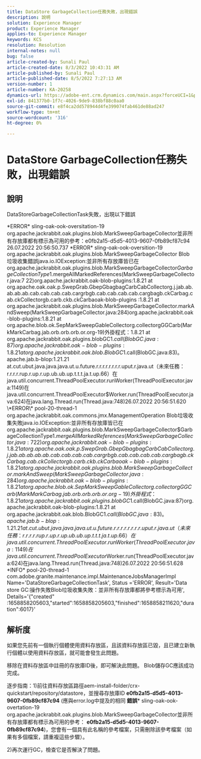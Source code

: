 ```yaml
---
title: DataStore GarbageCollection任務失敗，出現錯誤
description: 說明
solution: Experience Manager
product: Experience Manager
applies-to: Experience Manager
keywords: KCS
resolution: Resolution
internal-notes: null
bug: false
article-created-by: Sunali Paul
article-created-date: 8/3/2022 10:43:31 AM
article-published-by: Sunali Paul
article-published-date: 8/5/2022 7:27:13 AM
version-number: 1
article-number: KA-20258
dynamics-url: https://adobe-ent.crm.dynamics.com/main.aspx?forceUCI=1&pagetype=entityrecord&etn=knowledgearticle&id=9174741c-1913-ed11-b83d-0022480867fb
exl-id: 841377b0-1f7c-4026-9de9-838bf88c0aa0
source-git-commit: e8f4ca2dd578944d4fe399074fab461de88ad247
workflow-type: tm+mt
source-wordcount: '316'
ht-degree: 0%

---
```


# DataStore GarbageCollection任務失敗，出現錯誤

## 說明


DataStoreGarbageCollectionTask失敗，出現以下錯誤

\*ERROR\* sling-oak-ook-oversitation-19 org.apache.jackrabbit.oak.plugins.blob.MarkSweepGarbageCollector並非所有存放庫都有標示為可用的參考：e0fb2a15-d5d5-4013-9607-0fb89cf87c94 26.07.2022 20:56:50.737 \*ERROR\* sling-oak-ook-oversition-19 org.apache.jackrabbit.oak.plugins.blob.MarkSweepGarbageCollector Blob垃圾收集錯誤java.io.IOException:並非所有存放庫皆已在org.apache.jackrabbit.oak.plugins.blob.MarkSweepGarbageCollector$GarbageCollectionType$1.mergeAllMarkedReferences(MarkSweepGarbageCollector.java:7 22)org.apache.jackrabbit.oak-blob-plugins:1.8.21 at org.apache.oak.oak.p.SwepGrab.GbepGbagbagCarbCabCollectorg.j.jab.ab.ab.ab.ab.cab.cab.cab.cab.cargrbgb.cab.cab.cab.cab.cargbagb.ckCarbag.cab.ckCollectorgb.carb.ckb.ckCarbaoak-blob-plugins :1.8.21 at org.apache.jackrabbit.oak.plugins.blob.MarkSweepGarbageCollector.markAndSweep(MarkSweepGarbageCollector.java:284)org.apache.jackrabbit.oak-blob-plugins:1.8.21 at org.apache.blob.ok.SepMarkSweepGableCollectorg.collectorgGGCarb(MarkMarkCarbag.jab.orb.orb.orb.or.org-19)外掛程式：1.8.21 at org.apache.jackrabbit.oak.plugins.blobGC$1.call(BlobGC.java:87)org.apache.jackrabbit.oak-blob-plugins:1.8.21 at org.apache.jackrabbit.oak.blob.BlobGC$1.call(BlobGC.java:83)。apache.jab.b-blop:1.21.21 at.cut.ubut.java.java.java.ut.u.future.r.r.r.r.r.r.r.r.uput.r.java.ut（未來任務：r.r.r.r.rup.r.up.r.up.ub.ub.up.t.t.t.ja.t.up.66）在java.util.concurrent.ThreadPoolExecutor.runWorker(ThreadPoolExecutor.java:1149)在java.util.concurrent.ThreadPoolExecutor$Worker.run(ThreadPoolExecutor.java:624)在java.lang.Thread.run(Thread.java:748)26.07.2022 20:56:51.620 \*ERROR\* pool-20-thread-1 org.apache.jackrabbit.oak.commons.jmx.ManagementOperation Blob垃圾收集失敗java.io.IOException:並非所有存放庫皆已在org.apache.jackrabbit.oak.plugins.blob.MarkSweepGarbageCollector$GarbageCollectionType$1.mergeAllMarkedReferences(MarkSweepGarbageCollector.java:7 22)org.apache.jackrabbit.oak-blob-plugins:1.8.21 at org.apache.oak.oak.p.SwepGrab.GbepGbagbagCarbCabCollectorg.j.jab.ab.ab.ab.ab.cab.cab.cab.cab.cargrbgb.cab.cab.cab.cab.cargbagb.ckCarbag.cab.ckCollectorgb.carb.ckb.ckCarbaoak-blob-plugins :1.8.21 at org.apache.jackrabbit.oak.plugins.blob.MarkSweepGarbageCollector.markAndSweep(MarkSweepGarbageCollector.java:284)org.apache.jackrabbit.oak-blob-plugins:1.8.21 at org.apache.blob.ok.SepMarkSweepGableCollectorg.collectorgGGCarb(MarkMarkCarbag.jab.orb.orb.orb.or.org-19)外掛程式：1.8.21 at org.apache.jackrabbit.oak.plugins.blobGC$1.call(BlobGC.java:87)org.apache.jackrabbit.oak-blob-plugins:1.8.21 at org.apache.jackrabbit.oak.blob.BlobGC$1.call(BlobGC.java:83)。apache.jab.b-blop:1.21.21 at.cut.ubut.java.java.java.ut.u.future.r.r.r.r.r.r.r.r.uput.r.java.ut（未來任務：r.r.r.r.rup.r.up.r.up.ub.ub.up.t.t.t.ja.t.up.66）在java.util.concurrent.ThreadPoolExecutor.runWorker(ThreadPoolExecutor.java:1149)在java.util.concurrent.ThreadPoolExecutor$Worker.run(ThreadPoolExecutor.java:624)在java.lang.Thread.run(Thread.java:748)26.07.2022 20:56:51.628 \*INFO\* pool-20-thread-1 com.adobe.granite.maintenance.impl.MaintenanceJobsManagerImpl Name=&#39;DataStoreGarbageCollectionTask&#39;, Status =&#39;ERROR&#39;, Result=&#39;Data store GC:操作失敗Blob垃圾收集失敗：並非所有存放庫都將參考標示為可用&#39;, Details=&#39;{&quot;created&quot; :1658858205603,&quot;started&quot;:1658858205603,&quot;finished&quot;:1658858211620,&quot;duration&quot;:6017}&#39;


## 解析度


如果您先前有一個執行個體使用資料存放區，且該資料存放區已毀，且已建立新執行個體以使用資料存放區，就可能會發生此問題。

移除在資料存放區中註冊的存放庫ID後，即可解決此問題。 Blob儲存GC應該成功完成。

逐步指南：1)前往資料存放區路徑aem-install-folder/crx-quickstart/repository/datastore，並搜尋存放庫ID <b>e0fb2a15-d5d5-4013-9607-0fb89cf87c94</b> (應與error.log中提及的相同 <b>錯誤</b>\* sling-oak-ook-overtation-19 org.apache.jackrabbit.oak.plugins.blob.MarkSweepGarbageCollector並非所有存放庫都有標示為可用的參考： <b>e0fb2a15-d5d5-4013-9607-0fb89cf87c94</b>)，您會有一個具有此名稱的參考檔案，只需刪除該參考檔案（如果有多個檔案，請重複這些步驟）。

2)再次運行GC，檢查它是否解決了問題。
